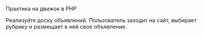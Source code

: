 Практика на движок в PHP

Реализуйте доску объявлений. Пользователь заходит на сайт, выбирает рубрику и размещает в ней свое объявление.
